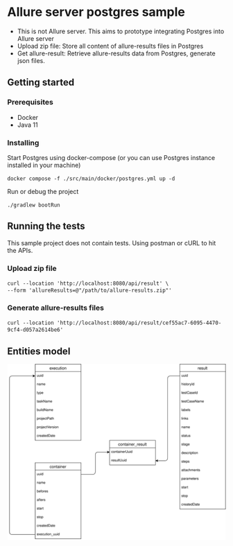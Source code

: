 # Allure server postgres sample
* This is not Allure server. This aims to prototype integrating Postgres into Allure server
* Upload zip file: Store all content of allure-results files in Postgres
* Get allure-result: Retrieve allure-results data from Postgres, generate json files.

## Getting started

### Prerequisites
* Docker
* Java 11

### Installing
Start Postgres using docker-compose (or you can use Postgres instance installed in your machine)
```shell
docker compose -f ./src/main/docker/postgres.yml up -d
```
Run or debug the project
```shell
./gradlew bootRun
```

## Running the tests
This sample project does not contain tests. Using postman or cURL to hit the APIs.

### Upload zip file
```
curl --location 'http://localhost:8080/api/result' \
--form 'allureResults=@"/path/to/allure-results.zip"'
```

### Generate allure-results files
```
curl --location 'http://localhost:8080/api/result/cef55ac7-6095-4470-9cf4-d057a2614be6'
```

## Entities model
![null](https://raw.githubusercontent.com/tnanhd/allure-server-postgres/main/allure.drawio.svg)